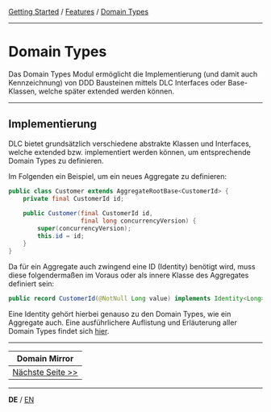 [Getting Started](../index_de.md) / [Features](../guides/features_de.md) / [Domain Types](domain_types_de.md)

---

# Domain Types
Das Domain Types Modul ermöglicht die Implementierung (und damit auch Kennzeichnung) von DDD Bausteinen mittels 
DLC Interfaces oder Base-Klassen, welche später extended werden können.

---

## Implementierung
DLC bietet grundsätzlich verschiedene abstrakte Klassen und Interfaces, welche extended bzw. 
implementiert werden können, um entsprechende Domain Types zu definieren.

Im Folgenden ein Beispiel, um ein neues Aggregate zu definieren:
```Java
public class Customer extends AggregateRootBase<CustomerId> {
    private final CustomerId id;
    
    public Customer(final CustomerId id,
                    final long concurrencyVersion) {
        super(concurrencyVersion);
        this.id = id;
    }
}
```

Da für ein Aggregate auch zwingend eine ID (Identity) benötigt wird, muss diese folgendermaßen im Voraus
oder als innere Klasse des Aggregates definiert sein:
```Java
public record CustomerId(@NotNull Long value) implements Identity<Long> {}
```
Eine Identity gehört hierbei genauso zu den Domain Types, wie ein Aggregate auch. Eine ausführlichere Auflistung 
und Erläuterung aller Domain Types findet sich [hier](../../../readme_building_blocks.md).

---

|           **Domain Mirror**            |
|:--------------------------------------:|
|[Nächste Seite >>](domain_mirror_de.md) |

---

**DE** / [EN](../../english/features/domain_types_en.md)
